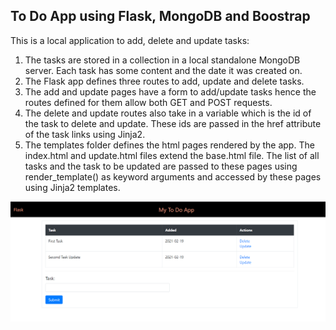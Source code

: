 ## To Do App using Flask, MongoDB and Boostrap

This is a local application to add, delete and update tasks: 
1. The tasks are stored in a collection in a local standalone MongoDB server. Each task has some content and the date it was created on.
2. The Flask app defines three routes to add, update and delete tasks.
3. The add and update pages have a form to add/update tasks hence the routes defined for them allow both GET and POST requests.
4. The delete and update routes also take in a variable which is the id of the task to delete and update. These ids are passed in the href attribute of the task links using Jinja2.  
5. The templates folder defines the html pages rendered by the app. The index.html and update.html files extend the base.html file. The list of all tasks and the 
task to be updated are passed to these pages using render_template() as keyword arguments and accessed by these pages using Jinja2 templates. 


![Screenshot](images/ToDo1.png)
